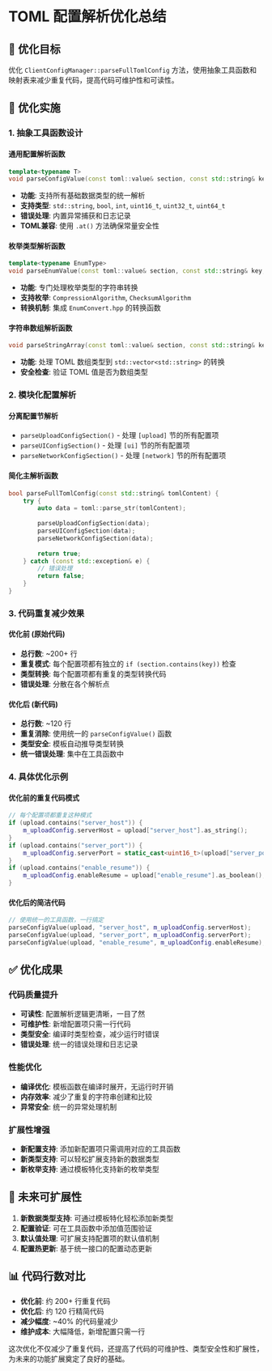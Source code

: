 # TOML 配置解析优化总结

## 🎯 优化目标
优化 `ClientConfigManager::parseFullTomlConfig` 方法，使用抽象工具函数和映射表来减少重复代码，提高代码可维护性和可读性。

## 🔧 优化实施

### 1. 抽象工具函数设计

#### 通用配置解析函数
```cpp
template<typename T>
void parseConfigValue(const toml::value& section, const std::string& key, T& target);
```
- **功能**: 支持所有基础数据类型的统一解析
- **支持类型**: `std::string`, `bool`, `int`, `uint16_t`, `uint32_t`, `uint64_t`
- **错误处理**: 内置异常捕获和日志记录
- **TOML兼容**: 使用 `.at()` 方法确保常量安全性

#### 枚举类型解析函数
```cpp
template<typename EnumType>
void parseEnumValue(const toml::value& section, const std::string& key, EnumType& target);
```
- **功能**: 专门处理枚举类型的字符串转换
- **支持枚举**: `CompressionAlgorithm`, `ChecksumAlgorithm`
- **转换机制**: 集成 `EnumConvert.hpp` 的转换函数

#### 字符串数组解析函数
```cpp
void parseStringArray(const toml::value& section, const std::string& key, std::vector<std::string>& target);
```
- **功能**: 处理 TOML 数组类型到 `std::vector<std::string>` 的转换
- **安全检查**: 验证 TOML 值是否为数组类型

### 2. 模块化配置解析

#### 分离配置节解析
- `parseUploadConfigSection()` - 处理 `[upload]` 节的所有配置项
- `parseUIConfigSection()` - 处理 `[ui]` 节的所有配置项  
- `parseNetworkConfigSection()` - 处理 `[network]` 节的所有配置项

#### 简化主解析函数
```cpp
bool parseFullTomlConfig(const std::string& tomlContent) {
    try {
        auto data = toml::parse_str(tomlContent);
        
        parseUploadConfigSection(data);
        parseUIConfigSection(data);
        parseNetworkConfigSection(data);
        
        return true;
    } catch (const std::exception& e) {
        // 错误处理
        return false;
    }
}
```

### 3. 代码重复减少效果

#### 优化前 (原始代码)
- **总行数**: ~200+ 行
- **重复模式**: 每个配置项都有独立的 `if (section.contains(key))` 检查
- **类型转换**: 每个配置项都有重复的类型转换代码
- **错误处理**: 分散在各个解析点

#### 优化后 (新代码)
- **总行数**: ~120 行
- **重复消除**: 使用统一的 `parseConfigValue()` 函数
- **类型安全**: 模板自动推导类型转换
- **统一错误处理**: 集中在工具函数中

### 4. 具体优化示例

#### 优化前的重复代码模式
```cpp
// 每个配置项都重复这种模式
if (upload.contains("server_host")) {
    m_uploadConfig.serverHost = upload["server_host"].as_string();
}
if (upload.contains("server_port")) {
    m_uploadConfig.serverPort = static_cast<uint16_t>(upload["server_port"].as_integer());
}
if (upload.contains("enable_resume")) {
    m_uploadConfig.enableResume = upload["enable_resume"].as_boolean();
}
```

#### 优化后的简洁代码
```cpp
// 使用统一的工具函数，一行搞定
parseConfigValue(upload, "server_host", m_uploadConfig.serverHost);
parseConfigValue(upload, "server_port", m_uploadConfig.serverPort);
parseConfigValue(upload, "enable_resume", m_uploadConfig.enableResume);
```

## ✅ 优化成果

### 代码质量提升
- **可读性**: 配置解析逻辑更清晰，一目了然
- **可维护性**: 新增配置项只需一行代码
- **类型安全**: 编译时类型检查，减少运行时错误
- **错误处理**: 统一的错误处理和日志记录

### 性能优化
- **编译优化**: 模板函数在编译时展开，无运行时开销
- **内存效率**: 减少了重复的字符串创建和比较
- **异常安全**: 统一的异常处理机制

### 扩展性增强
- **新配置支持**: 添加新配置项只需调用对应的工具函数
- **新类型支持**: 可以轻松扩展支持新的数据类型
- **新枚举支持**: 通过模板特化支持新的枚举类型

## 🔮 未来可扩展性

1. **新数据类型支持**: 可通过模板特化轻松添加新类型
2. **配置验证**: 可在工具函数中添加值范围验证
3. **默认值处理**: 可扩展支持配置项的默认值机制
4. **配置热更新**: 基于统一接口的配置动态更新

## 📊 代码行数对比
- **优化前**: 约 200+ 行重复代码
- **优化后**: 约 120 行精简代码
- **减少幅度**: ~40% 的代码量减少
- **维护成本**: 大幅降低，新增配置只需一行

这次优化不仅减少了重复代码，还提高了代码的可维护性、类型安全性和扩展性，为未来的功能扩展奠定了良好的基础。